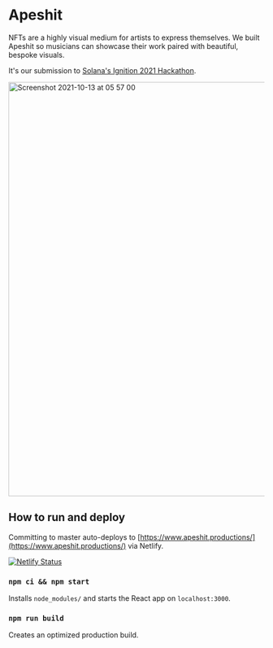 # Apeshit

NFTs are a highly visual medium for artists to express themselves. We built Apeshit so musicians can showcase their work paired with beautiful, bespoke visuals.

It's our submission to [Solana's Ignition 2021 Hackathon](https://solana.com/ignition).

<img width="814" alt="Screenshot 2021-10-13 at 05 57 00" src="https://user-images.githubusercontent.com/5412193/137070258-486cd0b3-3bbd-4500-b79a-7108bfebb469.png">

## How to run and deploy

Committing to master auto-deploys to [https://www.apeshit.productions/](https://www.apeshit.productions/) via Netlify.

[![Netlify Status](https://api.netlify.com/api/v1/badges/a2358542-1574-49bf-aebe-6541ea931e55/deploy-status)](https://app.netlify.com/sites/awesome-lamport-72c39b/deploys)

### `npm ci && npm start`

Installs `node_modules/` and starts the React app on `localhost:3000`.

### `npm run build`

Creates an optimized production build.
